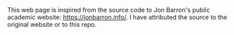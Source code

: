 This web page is inspired from the source code to Jon Barron's public academic website: https://jonbarron.info/. 
I have attributed the source to the original website or to this repo. 
